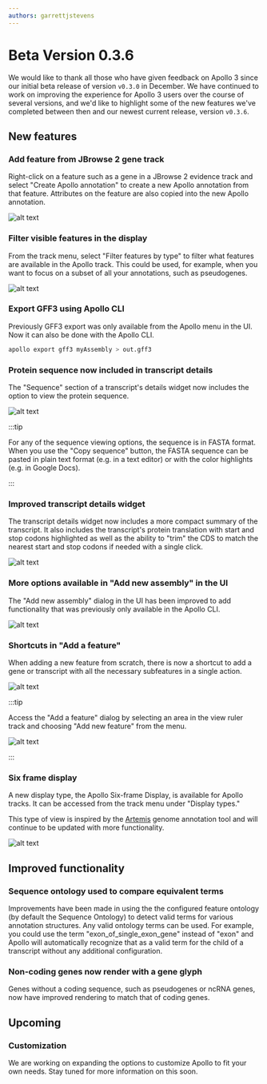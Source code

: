 ```yaml
---
authors: garrettjstevens
---
```


# Beta Version 0.3.6

We would like to thank all those who have given feedback on Apollo 3 since our
initial beta release of version `v0.3.0` in December. We have continued to work
on improving the experience for Apollo 3 users over the course of several
versions, and we'd like to highlight some of the new features we've completed
between then and our newest current release, version `v0.3.6`.

<!-- truncate -->

## New features

### Add feature from JBrowse 2 gene track

Right-click on a feature such as a gene in a JBrowse 2 evidence track and select
"Create Apollo annotation" to create a new Apollo annotation from that feature.
Attributes on the feature are also copied into the new Apollo annotation.

![alt text](add_annotation_from_gene_track.png)

### Filter visible features in the display

From the track menu, select "Filter features by type" to filter what features
are available in the Apollo track. This could be used, for example, when you
want to focus on a subset of all your annotations, such as pseudogenes.

![alt text](filter_features.png)

### Export GFF3 using Apollo CLI

Previously GFF3 export was only available from the Apollo menu in the UI. Now it
can also be done with the Apollo CLI.

```sh
apollo export gff3 myAssembly > out.gff3
```

### Protein sequence now included in transcript details

The "Sequence" section of a transcript's details widget now includes the option
to view the protein sequence.

![alt text](transcript_protein_sequence.png)

:::tip

For any of the sequence viewing options, the sequence is in FASTA format. When
you use the "Copy sequence" button, the FASTA sequence can be pasted in plain
text format (e.g. in a text editor) or with the color highlights (e.g. in Google
Docs).

:::

### Improved transcript details widget

The transcript details widget now includes a more compact summary of the
transcript. It also includes the transcript's protein translation with start and
stop codons highlighted as well as the ability to "trim" the CDS to match the
nearest start and stop codons if needed with a single click.

![alt text](improved_transcript_details.png)

### More options available in "Add new assembly" in the UI

The "Add new assembly" dialog in the UI has been improved to add functionality
that was previously only available in the Apollo CLI.

![alt text](add_new_assembly_ui.png)

### Shortcuts in "Add a feature"

When adding a new feature from scratch, there is now a shortcut to add a gene or
transcript with all the necessary subfeatures in a single action.

![alt text](add_feature_shortcut.png)

:::tip

Access the "Add a feature" dialog by selecting an area in the view ruler track
and choosing "Add new feature" from the menu.

![alt text](add_feature_rubberband.png)

:::

### Six frame display

A new display type, the Apollo Six-frame Display, is available for Apollo
tracks. It can be accessed from the track menu under "Display types."

This type of view is inspired by the
[Artemis](https://sanger-pathogens.github.io/Artemis/Artemis/) genome annotation
tool and will continue to be updated with more functionality.

![alt text](six_frame_display.png)

## Improved functionality

### Sequence ontology used to compare equivalent terms

Improvements have been made in using the the configured feature ontology (by
default the Sequence Ontology) to detect valid terms for various annotation
structures. Any valid ontology terms can be used. For example, you could use the
term "exon_of_single_exon_gene" instead of "exon" and Apollo will automatically
recognize that as a valid term for the child of a transcript without any
additional configuration.

### Non-coding genes now render with a gene glyph

Genes without a coding sequence, such as pseudogenes or ncRNA genes, now have
improved rendering to match that of coding genes.

## Upcoming

### Customization

We are working on expanding the options to customize Apollo to fit your own
needs. Stay tuned for more information on this soon.
